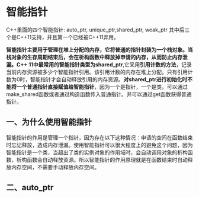 # 智能指针

C++里面的四个智能指针: auto_ptr, unique_ptr,shared_ptr, weak_ptr 其中后三个是C++11支持，并且第一个已经被C++11弃用。

**智能指针主要用于管理在堆上分配的内存，它将普通的指针封装为一个栈对象。**当栈对象的生存周期结束后，会在析构函数中释放掉申请的内存，从而防止内存泄漏。C++ 11中最常用的智能指针类型为**shared_ptr**,它采用**引用计数的方法**，记录当前内存资源被多少个智能指针引用。该引用计数的内存在堆上分配。只有引用计数为0时，智能指针才会自动释放引用的内存资源。**对shared_ptr进行初始化时不能将一个普通指针直接赋值给智能指针**，因为一个是指针，一个是类。可以通过make_shared函数或者通过构造函数传入普通指针。并可以通过get函数获得普通指针。



## 一、为什么使用智能指针

智能指针的作用是管理一个指针，因为存在以下这种情况：申请的空间在函数结束时忘记释放，造成内存泄漏。使用智能指针可以很大程度上的避免这个问题，因为智能指针是一个类，当超出了类的实例对象的作用域时，会自动调用对象的析构函数，析构函数会自动释放资源。所以智能指针的作用原理就是在函数结束时自动释放内存空间，不需要手动释放内存空间。



## 二、auto_ptr




